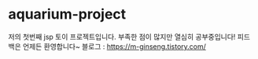 # aquarium-project
저의 첫번째 jsp 토이 프로젝트입니다.
부족한 점이 많지만 열심히 공부중입니다! 피드백은 언제든 환영합니다~
블로그 : https://m-ginseng.tistory.com/
